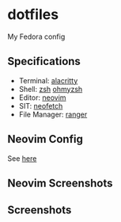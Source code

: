 # dotfiles

My Fedora config

## Specifications

- Terminal: [alacritty](https://github.com/alacritty/alacritty)
- Shell: [zsh](https://github.com/zsh-users/zsh) [ohmyzsh](https://github.com/ohmyzsh/ohmyzsh)
- Editor: [neovim](http://neovim.org/)
- SIT: [neofetch](https://github.com/dylanaraps/neofetch)
- File Manager: [ranger](https://ranger.github.io/)

## Neovim Config

See [here](./config/nvim/)

## Neovim Screenshots

## Screenshots
